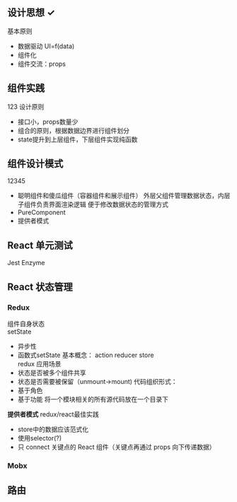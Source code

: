 ## 设计思想  ✓
基本原则
- 数据驱动 UI=f(data)
- 组件化
- 组件交流：props
## 组件实践  
123
设计原则
- 接口小，props数量少
- 组合的原则，根据数据边界进行组件划分
- state提升到上层组件，下层组件实现纯函数

## 组件设计模式
12345
- 聪明组件和傻瓜组件（容器组件和展示组件）
    外层父组件管理数据状态，内层子组件负责界面渲染逻辑
    便于修改数据状态的管理方式
- PureComponent
- 提供者模式


## React 单元测试
Jest
Enzyme

## React 状态管理
### Redux
组件自身状态  
setState  
- 异步性
- 函数式setState
基本概念： action reducer store  
redux 应用场景  
- 状态是否被多个组件共享
- 状态是否需要被保留（unmount->mount)
代码组织形式：  
- 基于角色
- 基于功能 将一个模块相关的所有源代码放在一个目录下

**提供者模式** 
redux/react最佳实践   
- store中的数据应该范式化
- 使用selector(?)
- 只 connect 关键点的 React 组件（关键点再通过 props 向下传递数据）

### Mobx
## 路由
